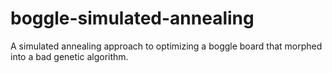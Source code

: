 # boggle-simulated-annealing

A simulated annealing approach to optimizing a boggle board that morphed into a bad genetic algorithm.

